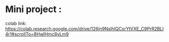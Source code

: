# Mini project :

colab link: https://colab.research.google.com/drive/126jn9NslhlQCxrYtVXE_C9PrR2BLI4r1#scrollTo=8HwIHmc8yLm9

